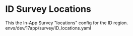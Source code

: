# ID Survey Locations
This the In-App Survey "locations" config for the ID region.
envs/dev/17app/survey/ID_locations.yaml

